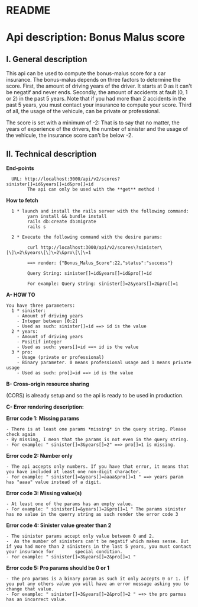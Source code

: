 # README
# Api description: Bonus Malus score

## I. General description

This api can be used to compute the bonus-malus score for a car insurance. The bonus-malus depends on three factors to determine the score. First, the amount of driving years of the driver. It starts at 0 as it can't be negatif and never ends. Secondly, the amount of accidents at fault (0, 1 or 2) in the past 5 years. Note that if you had more than 2 accidents in the past 5 years, you must contact your insurance to compute your score. Third of all, the usage of the vehicule, can be private or professional. 

The score is set with a minimum of -2: That is to say that no matter, the years of experience of the drivers, the number of sinister and the usage of the vehicule, the insurance score can't be below -2.  

## II. Technical description

**End-points**

      URL: http://localhost:3000/api/v2/scores?sinister[]=id&years[]=id&pro[]=id
            The api can only be used with the **get** method ! 

**How to fetch**

      1 * launch and install the rails server with the following command:
            yarn install && bundle install
            rails db:create db:migrate
            rails s

      2 * Execute the following command with the desire params: 
      
            curl http://localhost:3000/api/v2/scores\?sinister\[\]\=2\&years\[\]\=2\&pro\[\]\=1
            
            ==> render: {"Bonus_Malus_Score":22,"status":"success"}

            Query String: sinister[]=id&years[]=id&pro[]=id

            For example: Query string: sinister[]=2&years[]=2&pro[]=1

**A- HOW TO**

    You have three parameters:
      1 * sinister:
        - Amount of driving years
        - Integer between [0:2]
        - Used as such: sinister[]=id ==> id is the value
      2 * years:
        - Amount of driving years
        - Positif integer
        - Used as such: years[]=id ==> id is the value
      3 * pro:
        - Usage (private or professional)
        - Binary parameter. 0 means professional usage and 1 means private usage
        - Used as such: pro[]=id ==> id is the value


 **B- Cross-origin resource sharing** 
 
 (CORS) is already setup and so the api is ready to be used in production.


**C- Error rendering description:** 

  **Error code 1: Missing params**
  
    - There is at least one params *missing* in the query string. Please check again
    - By missing, I mean that the params is not even in the query string.
    - For example: " sinister[]=3&years[]=2" ==> pro[]=1 is missing.
     
  **Error code 2: Number only**
  
    - The api accepts only numbers. If you have that error, it means that you have included at least one non-digit character.  
    - For example: " sinister[]=&years[]=aaaa&pro[]=1 " ==> years param has "aaaa" value instead of a digit.
     
  **Error code 3: Missing value(s)**
  
    - At least one of the params has an empty value.
    - For example: " sinister[]=&years[]=2&pro[]=1 " The params sinister has no value in the querry string as such render the error code 3
     
  **Error code 4: Sinister value greater than 2**
  
    - The sinister params accept only value between 0 and 2. 
    -  As the number of sinisters can't be negatif which makes sense. But if you had more than 2 sinisters in the last 5 years, you must contact your insurance for        special condition.
    - For example: " sinister[]=3&years[]=2&pro[]=1 "
   
  **Error code 5: Pro params should be 0 or 1**
  
    - The pro params is a binary param as such it only accepts 0 or 1. if you put any others value you will have an error message asking you to change that value.
    - For example: " sinister[]=3&years[]=2&pro[]=2 " =+> the pro parmas has an incorrect value.
